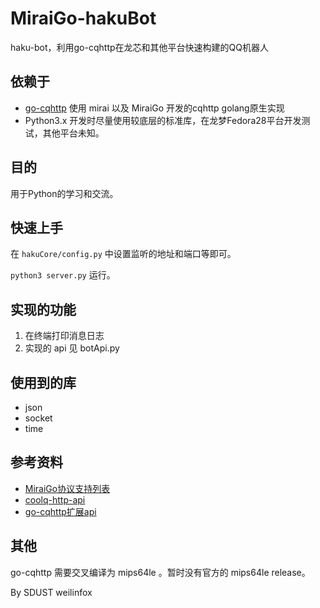# MiraiGo-hakuBot

haku-bot，利用go-cqhttp在龙芯和其他平台快速构建的QQ机器人

## 依赖于

+ [go-cqhttp](https://github.com/Mrs4s/go-cqhttp) 使用 mirai 以及 MiraiGo 开发的cqhttp golang原生实现
+ Python3.x 开发时尽量使用较底层的标准库，在龙梦Fedora28平台开发测试，其他平台未知。

## 目的

用于Python的学习和交流。

## 快速上手

在 ``hakuCore/config.py`` 中设置监听的地址和端口等即可。

``python3 server.py`` 运行。

## 实现的功能

1. 在终端打印消息日志
2. 实现的 api 见 botApi.py

## 使用到的库

+ json
+ socket
+ time

## 参考资料

+ [MiraiGo协议支持列表](https://github.com/Mrs4s/MiraiGo/blob/master/README.md)
+ [coolq-http-api](https://richardchien.gitee.io/coolq-http-api/docs/4.15/#/API)
+ [go-cqhttp扩展api](https://github.com/Mrs4s/go-cqhttp/blob/master/docs/cqhttp.md)

## 其他

go-cqhttp 需要交叉编译为 mips64le 。暂时没有官方的 mips64le release。



By SDUST weilinfox